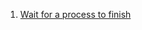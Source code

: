  1. [Wait for a process to finish](https://stackoverflow.com/questions/1058047/wait-for-a-process-to-finish)

